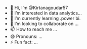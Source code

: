 - 👋 Hi, I’m @Kirtanagoudar57
- 👀 I’m interested in data analytics...
- 🌱 I’m currently learning .power bi.
- 💞️ I’m looking to collaborate on ...
- 📫 How to reach me ...
- 😄 Pronouns: ...
- ⚡ Fun fact: ...

<!---
Kirtanagoudar57/Kirtanagoudar57 is a ✨ special ✨ repository because its `README.md` (this file) appears on your GitHub profile.
You can click the Preview link to take a look at your changes.
--->
